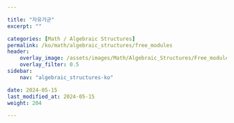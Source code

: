 ```yaml
---

title: "자유가군"
excerpt: ""

categories: [Math / Algebraic Structures]
permalink: /ko/math/algebraic_structures/free_modules
header:
    overlay_image: /assets/images/Math/Algebraic_Structures/Free_modules.png
    overlay_filter: 0.5
sidebar: 
    nav: "algebraic_structures-ko"

date: 2024-05-15
last_modified_at: 2024-05-15
weight: 204

---
```


